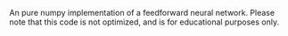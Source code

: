 An pure numpy implementation of a feedforward neural network. Please note that this code is not optimized, and is for educational purposes only. 
